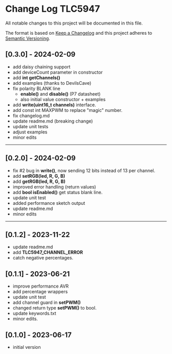 # Change Log TLC5947

All notable changes to this project will be documented in this file.

The format is based on [Keep a Changelog](http://keepachangelog.com/)
and this project adheres to [Semantic Versioning](http://semver.org/).


## [0.3.0] - 2024-02-09
- add daisy chaining support
- add deviceCount parameter in constructor
- add **int getChannels()**
- add examples (thanks to DevilsCave)
- fix polarity BLANK line
  - **enable()** and **disable()** (P7 datasheet)
  - also initial value constructor + examples
- add **write(uint16_t channels)** interface.
- add const int MAXPWM to replace "magic" number.
- fix changelog.md
- update readme.md (breaking change)
- update unit tests
- adjust examples
- minor edits

----

## [0.2.0] - 2024-02-09
- fix #2 bug in **write()**, now sending 12 bits instead of 13 per channel.
- add **setRGB(led, R, G, B)**
- add **getRGB(led, R, G, B)**
- improved error handling (return values)
- add **bool isEnabled()** get status blank line.
- update unit test
- added performance sketch output
- update readme.md
- minor edits

----

## [0.1.2] - 2023-11-22
- update readme.md
- add **TLC5947_CHANNEL_ERROR**
- catch negative percentages.

## [0.1.1] - 2023-06-21
- improve performance AVR
- add percentage wrappers
- update unit test
- add channel guard in **setPWM()**
- changed return type **setPWM()** to bool.
- update keywords.txt
- minor edits.


## [0.1.0] - 2023-06-17
- initial version


